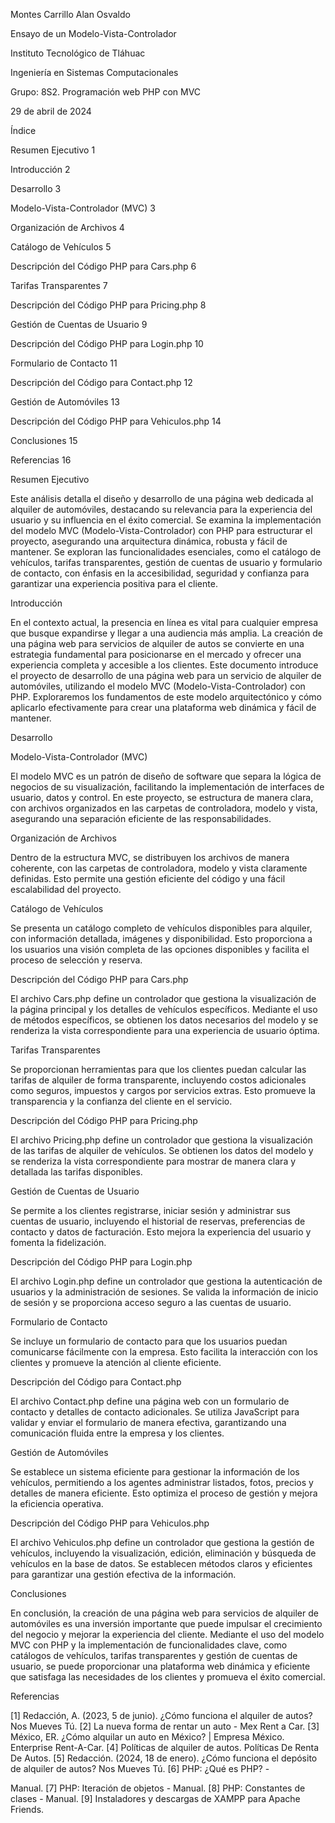 Montes Carrillo Alan Osvaldo

Ensayo de un Modelo-Vista-Controlador

Instituto Tecnológico de Tláhuac

Ingeniería en Sistemas Computacionales

Grupo: 8S2. Programación web PHP con MVC

29 de abril de 2024

Índice

Resumen Ejecutivo 1

Introducción 2

Desarrollo 3

Modelo-Vista-Controlador (MVC) 3

Organización de Archivos 4

Catálogo de Vehículos 5

Descripción del Código PHP para Cars.php 6

Tarifas Transparentes 7

Descripción del Código PHP para Pricing.php 8

Gestión de Cuentas de Usuario 9

Descripción del Código PHP para Login.php 10

Formulario de Contacto 11

Descripción del Código para Contact.php 12

Gestión de Automóviles 13

Descripción del Código PHP para Vehiculos.php 14

Conclusiones 15

Referencias 16

Resumen Ejecutivo

Este análisis detalla el diseño y desarrollo de una página web dedicada al alquiler de automóviles, destacando su relevancia para la experiencia del usuario y su influencia en el éxito comercial. Se examina la implementación del modelo MVC (Modelo-Vista-Controlador) con PHP para estructurar el proyecto, asegurando una arquitectura dinámica, robusta y fácil de mantener. Se exploran las funcionalidades esenciales, como el catálogo de vehículos, tarifas transparentes, gestión de cuentas de usuario y formulario de contacto, con énfasis en la accesibilidad, seguridad y confianza para garantizar una experiencia positiva para el cliente.

Introducción

En el contexto actual, la presencia en línea es vital para cualquier empresa que busque expandirse y llegar a una audiencia más amplia. La creación de una página web para servicios de alquiler de autos se convierte en una estrategia fundamental para posicionarse en el mercado y ofrecer una experiencia completa y accesible a los clientes. Este documento introduce el proyecto de desarrollo de una página web para un servicio de alquiler de automóviles, utilizando el modelo MVC (Modelo-Vista-Controlador) con PHP. Exploraremos los fundamentos de este modelo arquitectónico y cómo aplicarlo efectivamente para crear una plataforma web dinámica y fácil de mantener.

Desarrollo

Modelo-Vista-Controlador (MVC)

El modelo MVC es un patrón de diseño de software que separa la lógica de negocios de su visualización, facilitando la implementación de interfaces de usuario, datos y control. En este proyecto, se estructura de manera clara, con archivos organizados en las carpetas de controladora, modelo y vista, asegurando una separación eficiente de las responsabilidades.

Organización de Archivos

Dentro de la estructura MVC, se distribuyen los archivos de manera coherente, con las carpetas de controladora, modelo y vista claramente definidas. Esto permite una gestión eficiente del código y una fácil escalabilidad del proyecto.

Catálogo de Vehículos

Se presenta un catálogo completo de vehículos disponibles para alquiler, con información detallada, imágenes y disponibilidad. Esto proporciona a los usuarios una visión completa de las opciones disponibles y facilita el proceso de selección y reserva.

Descripción del Código PHP para Cars.php

El archivo Cars.php define un controlador que gestiona la visualización de la página principal y los detalles de vehículos específicos. Mediante el uso de métodos específicos, se obtienen los datos necesarios del modelo y se renderiza la vista correspondiente para una experiencia de usuario óptima.

Tarifas Transparentes

Se proporcionan herramientas para que los clientes puedan calcular las tarifas de alquiler de forma transparente, incluyendo costos adicionales como seguros, impuestos y cargos por servicios extras. Esto promueve la transparencia y la confianza del cliente en el servicio.

Descripción del Código PHP para Pricing.php

El archivo Pricing.php define un controlador que gestiona la visualización de las tarifas de alquiler de vehículos. Se obtienen los datos del modelo y se renderiza la vista correspondiente para mostrar de manera clara y detallada las tarifas disponibles.

Gestión de Cuentas de Usuario

Se permite a los clientes registrarse, iniciar sesión y administrar sus cuentas de usuario, incluyendo el historial de reservas, preferencias de contacto y datos de facturación. Esto mejora la experiencia del usuario y fomenta la fidelización.

Descripción del Código PHP para Login.php

El archivo Login.php define un controlador que gestiona la autenticación de usuarios y la administración de sesiones. Se valida la información de inicio de sesión y se proporciona acceso seguro a las cuentas de usuario.

Formulario de Contacto

Se incluye un formulario de contacto para que los usuarios puedan comunicarse fácilmente con la empresa. Esto facilita la interacción con los clientes y promueve la atención al cliente eficiente.

Descripción del Código para Contact.php

El archivo Contact.php define una página web con un formulario de contacto y detalles de contacto adicionales. Se utiliza JavaScript para validar y enviar el formulario de manera efectiva, garantizando una comunicación fluida entre la empresa y los clientes.

Gestión de Automóviles

Se establece un sistema eficiente para gestionar la información de los vehículos, permitiendo a los agentes administrar listados, fotos, precios y detalles de manera eficiente. Esto optimiza el proceso de gestión y mejora la eficiencia operativa.

Descripción del Código PHP para Vehiculos.php

El archivo Vehiculos.php define un controlador que gestiona la gestión de vehículos, incluyendo la visualización, edición, eliminación y búsqueda de vehículos en la base de datos. Se establecen métodos claros y eficientes para garantizar una gestión efectiva de la información.

Conclusiones

En conclusión, la creación de una página web para servicios de alquiler de automóviles es una inversión importante que puede impulsar el crecimiento del negocio y mejorar la experiencia del cliente. Mediante el uso del modelo MVC con PHP y la implementación de funcionalidades clave, como catálogos de vehículos, tarifas transparentes y gestión de cuentas de usuario, se puede proporcionar una plataforma web dinámica y eficiente que satisfaga las necesidades de los clientes y promueva el éxito comercial.

Referencias

[1] Redacción, A. (2023, 5 de junio). ¿Cómo funciona el alquiler de autos? Nos Mueves Tú.
[2] La nueva forma de rentar un auto - Mex Rent a Car.
[3] México, ER. ¿Cómo alquilar un auto en México? | Empresa México. Enterprise Rent-A-Car.
[4] Políticas de alquiler de autos. Políticas De Renta De Autos.
[5] Redacción. (2024, 18 de enero). ¿Cómo funciona el depósito de alquiler de autos? Nos Mueves Tú.
[6] PHP: ¿Qué es PHP? -

 Manual.
[7] PHP: Iteración de objetos - Manual.
[8] PHP: Constantes de clases - Manual.
[9] Instaladores y descargas de XAMPP para Apache Friends.

